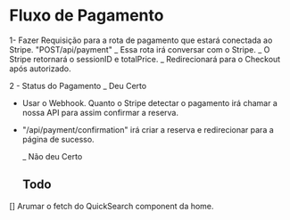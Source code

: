 # Fluxo de Pagamento

1- Fazer Requisição para a rota de pagamento que estará conectada ao Stripe.
"POST/api/payment"
_ Essa rota irá conversar com o Stripe.
_ O Stripe retornará o sessionID e totalPrice.
\_ Redirecionará para o Checkout após autorizado.

2 - Status do Pagamento
\_ Deu Certo

- Usar o Webhook. Quanto o Stripe detectar o pagamento irá chamar a nossa API para assim confirmar a reserva.
- "/api/payment/confirmation" irá criar a reserva e redirecionar para a página de sucesso.

  \_ Não deu Certo

  ## Todo

[] Arumar o fetch do QuickSearch component da home.
